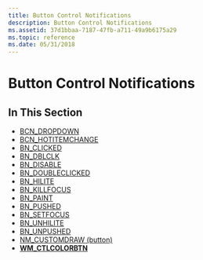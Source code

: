 ```yaml
---
title: Button Control Notifications
description: Button Control Notifications
ms.assetid: 37d1bbaa-7187-47fb-a711-49a9b6175a29
ms.topic: reference
ms.date: 05/31/2018
---
```


# Button Control Notifications

## In This Section

-   [BCN\_DROPDOWN](bcn-dropdown.md)
-   [BCN\_HOTITEMCHANGE](bcn-hotitemchange.md)
-   [BN\_CLICKED](bn-clicked.md)
-   [BN\_DBLCLK](bn-dblclk.md)
-   [BN\_DISABLE](bn-disable.md)
-   [BN\_DOUBLECLICKED](bn-doubleclicked.md)
-   [BN\_HILITE](bn-hilite.md)
-   [BN\_KILLFOCUS](bn-killfocus.md)
-   [BN\_PAINT](bn-paint.md)
-   [BN\_PUSHED](bn-pushed.md)
-   [BN\_SETFOCUS](bn-setfocus.md)
-   [BN\_UNHILITE](bn-unhilite.md)
-   [BN\_UNPUSHED](bn-unpushed.md)
-   [NM\_CUSTOMDRAW (button)](nm-customdraw-button.md)
-   [**WM\_CTLCOLORBTN**](wm-ctlcolorbtn.md)

 

 




